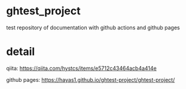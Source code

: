 # ghtest_project
test repository of documentation with github actions and github pages

# detail
qiita: https://qiita.com/hystcs/items/e5712c43464acb4a414e

github pages: https://hayas1.github.io/ghtest-project/ghtest-project/
